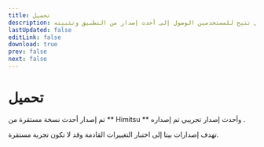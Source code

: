 ```yaml
---
title: تحميل
description: قم بتنزيل الصفحة التي تتيح للمستخدمين الوصول إلى أحدث إصدار من التطبيق وتثبيته.
lastUpdated: false
editLink: false
download: true
prev: false
next: false
---
```


# تحميل

تم إصدار أحدث نسخة مستقرة من ** Himitsu ** **<ReleaseDate type="stable" />** وأحدث إصدار تجريبي تم إصداره **<ReleaseDate type="beta" />**.

تهدف إصدارات بيتا إلى اختبار التغييرات القادمة وقد لا تكون تجربة مستقرة.

<DownloadButtons />
<suspense>
<Changelog type="stable"/>
</suspense>